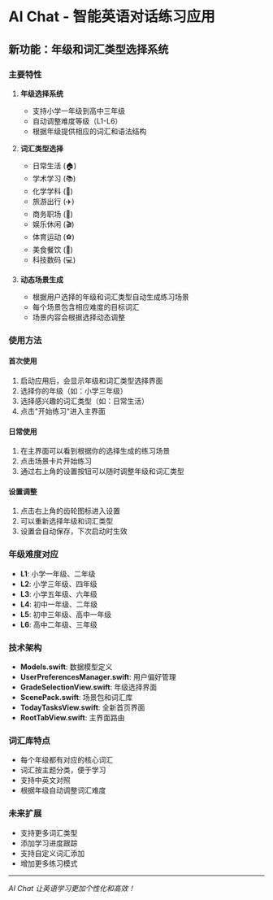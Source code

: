 # AI Chat - 智能英语对话练习应用

## 新功能：年级和词汇类型选择系统

### 主要特性

1. **年级选择系统**
   - 支持小学一年级到高中三年级
   - 自动调整难度等级（L1-L6）
   - 根据年级提供相应的词汇和语法结构

2. **词汇类型选择**
   - 日常生活 (🏠)
   - 学术学习 (📚)
   - 化学学科 (🧪)
   - 旅游出行 (✈️)
   - 商务职场 (💼)
   - 娱乐休闲 (🎬)
   - 体育运动 (⚽)
   - 美食餐饮 (🍕)
   - 科技数码 (💻)

3. **动态场景生成**
   - 根据用户选择的年级和词汇类型自动生成练习场景
   - 每个场景包含相应难度的目标词汇
   - 场景内容会根据选择动态调整

### 使用方法

#### 首次使用
1. 启动应用后，会显示年级和词汇类型选择界面
2. 选择你的年级（如：小学三年级）
3. 选择感兴趣的词汇类型（如：日常生活）
4. 点击"开始练习"进入主界面

#### 日常使用
1. 在主界面可以看到根据你的选择生成的练习场景
2. 点击场景卡片开始练习
3. 通过右上角的设置按钮可以随时调整年级和词汇类型

#### 设置调整
1. 点击右上角的齿轮图标进入设置
2. 可以重新选择年级和词汇类型
3. 设置会自动保存，下次启动时生效

### 年级难度对应

- **L1**: 小学一年级、二年级
- **L2**: 小学三年级、四年级
- **L3**: 小学五年级、六年级
- **L4**: 初中一年级、二年级
- **L5**: 初中三年级、高中一年级
- **L6**: 高中二年级、三年级

### 技术架构

- **Models.swift**: 数据模型定义
- **UserPreferencesManager.swift**: 用户偏好管理
- **GradeSelectionView.swift**: 年级选择界面
- **ScenePack.swift**: 场景包和词汇库
- **TodayTasksView.swift**: 全新首页界面
- **RootTabView.swift**: 主界面路由

### 词汇库特点

- 每个年级都有对应的核心词汇
- 词汇按主题分类，便于学习
- 支持中英文对照
- 根据年级自动调整词汇难度

### 未来扩展

- 支持更多词汇类型
- 添加学习进度跟踪
- 支持自定义词汇添加
- 增加更多练习模式

---

*AI Chat 让英语学习更加个性化和高效！*
